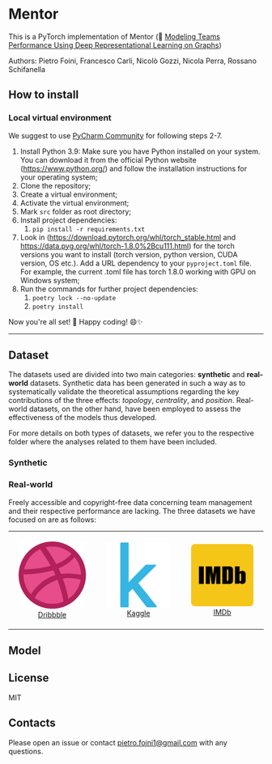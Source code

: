 # Mentor

This is a PyTorch implementation of Mentor (📖 [Modeling Teams Performance Using Deep Representational Learning on Graphs](https://arxiv.org/abs/2206.14741))

Authors: Pietro Foini, Francesco Carli, Nicolò Gozzi, Nicola Perra, Rossano Schifanella

## How to install

### Local virtual environment

We suggest to use [PyCharm Community](https://www.jetbrains.com/pycharm/download/#section=windows) for following 
steps 2-7.

1. Install Python 3.9: Make sure you have Python installed on your system. You can download it from the official Python 
website (https://www.python.org/) and follow the installation instructions for your operating system;
2. Clone the repository;
3. Create a virtual environment;
4. Activate the virtual environment;
5. Mark `src` folder as root directory;
6. Install project dependencies: 
   1. `pip install -r requirements.txt`
7. Look in (https://download.pytorch.org/whl/torch_stable.html and https://data.pyg.org/whl/torch-1.8.0%2Bcu111.html) for 
   the torch versions you want to install (torch version, python version, CUDA version, OS etc.). Add a URL dependency 
   to your `pyproject.toml` file. For example, the current .toml file has torch 1.8.0 working with GPU on Windows system;
8. Run the commands for further project dependencies:
   1. `poetry lock --no-update`
   2. `poetry install`

Now you're all set! 🎉 Happy coding! 😄✨

-----

## Dataset

The datasets used are divided into two main categories: **synthetic** and **real-world** datasets. Synthetic data has been 
generated in such a way as to systematically validate the theoretical assumptions regarding the key contributions of 
the three effects: *topology*, *centrality*, and *position*. Real-world datasets, on the other hand, have been employed to 
assess the effectiveness of the models thus developed.

For more details on both types of datasets, we refer you to the respective folder where the analyses related to them have been included.

### Synthetic

### Real-world

Freely accessible and copyright-free data concerning team management and their respective performance are lacking. 
The three datasets we have focused on are as follows:

<table align="center">
  <tr>
    <td style="text-align: center; padding: 20px;">
      <img src="./src/datasets/real-world/Dribbble/logo.png" width="200" /><br>
      <a href="https://example.com/dribbble">Dribbble</a>
    </td>
    <td style="text-align: center; padding: 20px;">
      <img src="./src/datasets/real-world/Kaggle/logo.png" width="200" /><br>
      <a href="https://example.com/kaggle">Kaggle</a>
    </td>
    <td style="text-align: center; padding: 20px;">
      <img src="./src/datasets/real-world/IMDb/logo.png" width="200" /><br>
      <a href="https://example.com/imdb">IMDb</a>
    </td>
  </tr>
</table>

## Model


## License

MIT

## Contacts

Please open an issue or contact pietro.foini1@gmail.com with any questions.